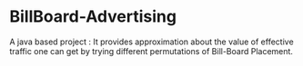 # BillBoard-Advertising
A java based project : It provides approximation about the value of effective traffic one can get by trying different permutations of Bill-Board Placement. 
